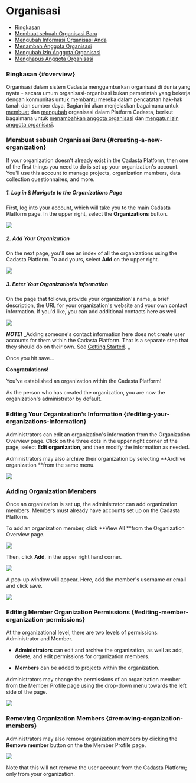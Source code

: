 # Organisasi

* [Ringkasan](#overview)
* [Membuat sebuah Organisasi Baru](#creating-a-new-organization)
* [Mengubah Informasi Organisasi Anda](#editing-your-organizations-information)
* [Menambah Anggota Organisasi](#adding-organization-members)
* [Mengubah Izin Anggota Organisasi](#editing-member-organization-permissions)
* [Menghapus Anggota Organisasi](#removing-organization-members)

### Ringkasan {#overview}

Organisasi dalam sistem Cadasta menggambarkan organisasi di dunia yang nyata - secara umum organisasi-organisasi bukan pemerintah yang bekerja dengan konmunitas untuk membantu mereka dalam pencatatan hak-hak tanah dan sumber daya. Bagian ini akan menjelaskan bagaimana untuk  [membuat](#creating-a-new-organization) dan [mengubah](#editing-your-organizations-information) organisasi dalam Platform Cadasta, berikut bagaimana untuk [menambahkan anggota organisasi](#adding-organization-members) dan [mengatur izin anggota organisasi](#editing-member-organization-permissions). 

### Membuat sebuah Organisasi Baru {#creating-a-new-organization}

If your organization doesn't already exist in the Cadasta Platform, then one of the first things you need to do is set up your organization's account. You'll use this account to manage projects, organization members, data collection questionnaires, and more.

##### 1. Log in & Navigate to the Organizations Page

First, log into your account, which will take you to the main Cadasta Platform page. In the upper right, select the **Organizations** button.

![](/assets/cadasta-main-platform-organization-button.png)

##### 2. Add Your Organization

On the next page, you'll see an index of all the organizations using the Cadasta Platform. To add yours, select **Add** on the upper right.

![](/assets/add-organization-button.png)

##### 3. Enter Your Organization's Information

On the page that follows, provide your organization's name, a brief description, the URL for your organization's website and your own contact information. If you'd like, you can add additional contacts here as well.

![](/assets/add-organization-info.png)

_**NOTE!**_ _Adding someone's contact information here does not create user accounts for them within the Cadasta Platform. That is a separate step that they should do on their own. See [Getting Started](01-gettingstarted.md). _

Once you hit save...

**Congratulations!**

You've established an organization within the Cadasta Platform!

As the person who has created the organization, you are now the organization's administrator by default.

### Editing Your Organization's Information {#editing-your-organizations-information}

Administrators can edit an organization's information from the Organization Overview page. Click on the three dots in the upper right corner of the page, select **Edit organization**, and then modify the information as needed.

Administrators may also archive their organization by selecting **Archive organization **from the same menu.

![](/assets/organization-overview-edit-org.png)

### Adding Organization Members

Once an organization is set up, the administrator can add organization members. Members must already have accounts set up on the Cadasta Platform.

To add an organization member, click **View All **from the Organization Overview page.

![](/assets/organization-add-member-1.png)

Then, click **Add**, in the upper right hand corner.

![](/assets/organization-add-member-2.png)

A pop-up window will appear. Here, add the member's username or email and click save.

![](/assets/organization-add-member-3.png)

### Editing Member Organization Permissions {#editing-member-organization-permissions}

At the organizational level, there are two levels of permissions: Administrator and Member.

* **Administrators** can edit and archive the organization, as well as add, delete, and edit permissions for organization members.

* **Members** can be added to projects within the organization.

Administrators may change the permissions of an organization member from the Member Profile page using the drop-down menu towards the left side of the page. 

![](/assets/organization-add-member-4.png)

### Removing Organization Members {#removing-organization-members}

Administrators may also remove organization members by clicking the **Remove member** button on the the Member Profile page. 

![](/assets/organization-add-member-5.png)

Note that this will not remove the user account from the Cadasta Platform; only from your organization.